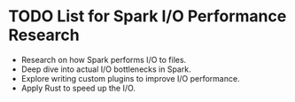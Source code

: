 # TODO List for Spark I/O Performance Research

- Research on how Spark performs I/O to files.
- Deep dive into actual I/O bottlenecks in Spark.
- Explore writing custom plugins to improve I/O performance.
- Apply Rust to speed up the I/O.